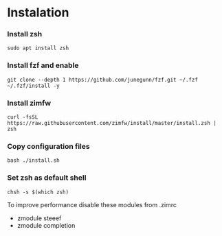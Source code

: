 # Instalation

### Install zsh
```
sudo apt install zsh
```

### Install fzf and enable
```
git clone --depth 1 https://github.com/junegunn/fzf.git ~/.fzf
~/.fzf/install -y
```

### Install zimfw
```
curl -fsSL https://raw.githubusercontent.com/zimfw/install/master/install.zsh | zsh
```

### Copy configuration files
```
bash ./install.sh
```

### Set zsh as default shell
```
chsh -s $(which zsh)
```


To improve performance disable these modules from .zimrc
- zmodule steeef
- zmodule completion